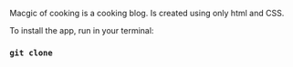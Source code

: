 Macgic of cooking is a cooking blog. Is created using only html and CSS.

To install the app, run in your terminal: 
### `git clone` 